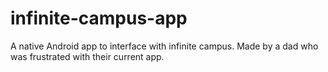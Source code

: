 # infinite-campus-app
A native Android app to interface with infinite campus. Made by a dad who was frustrated with their current app.
